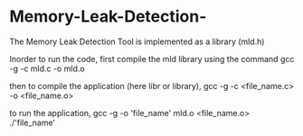 # Memory-Leak-Detection-

The Memory Leak Detection Tool is implemented as a library (mld.h)

Inorder to run the code, first compile the mld library using the command
gcc -g -c mld.c -o mld.o

then to compile the application (here libr or library),
gcc -g -c <file_name.c> -o <file_name.o>

to run the application,
gcc -g -o 'file_name' mld.o <file_name.o>
./'file_name'
